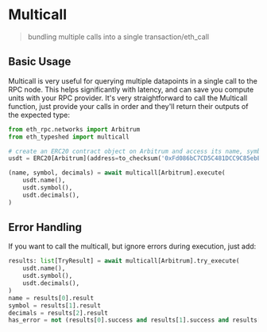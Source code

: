 # Multicall

> bundling multiple calls into a single transaction/eth_call

## Basic Usage

Multicall is very useful for querying multiple datapoints in a single call to the RPC node.  This helps significantly with latency, and can save you compute units with your RPC provider.  It's very straightforward to call the Multicall function, just provide your calls in order and they'll return their outputs of the expected type:

```python
from eth_rpc.networks import Arbitrum
from eth_typeshed import multicall

# create an ERC20 contract object on Arbitrum and access its name, symbol and decimals
usdt = ERC20[Arbitrum](address=to_checksum('0xFd086bC7CD5C481DCC9C85ebE478A1C0b69FCbb9'))

(name, symbol, decimals) = await multicall[Arbitrum].execute(
    usdt.name(),
    usdt.symbol(),
    usdt.decimals(),
)
```

## Error Handling

If you want to call the multicall, but ignore errors during execution, just add:

```python
results: list[TryResult] = await multicall[Arbitrum].try_execute(
    usdt.name(),
    usdt.symbol(),
    usdt.decimals(),
)
name = results[0].result
symbol = results[1].result
decimals = results[2].result
has_error = not (results[0].success and results[1].success and results[2].success)
```
